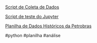
[Script de Coleta de Dados](/Python/coleta_dados.py)

[Script de teste do Jupyter](../Python/scripts_jupyter.py)

[Planilha de Dados Históricos da Petrobras](../Planilhas/dados_petrobr.xlsx)


#python #planilha #análise
